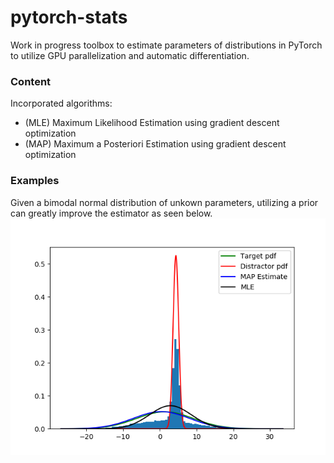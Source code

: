 # pytorch-stats

Work in progress toolbox to estimate parameters of distributions in 
PyTorch to utilize GPU parallelization and automatic differentiation.
 
### Content
Incorporated algorithms:
- (MLE) Maximum Likelihood Estimation using gradient descent optimization
- (MAP) Maximum a Posteriori Estimation using gradient descent optimization

### Examples
Given a bimodal normal distribution of unkown parameters, 
utilizing a prior can greatly improve the estimator as seen below.
![ims/map_vs_mle.png](ims/map_vs_mle.png)
